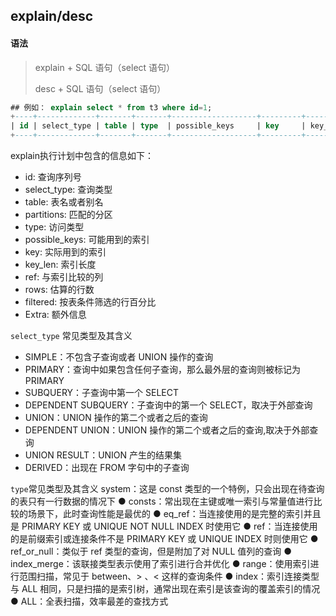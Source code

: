 ## explain/desc

#### 语法

> explain + SQL 语句（select 语句）
>
> desc + SQL 语句（select 语句）
> 
>> 


```sql
## 例如： explain select * from t3 where id=1;
+----+-------------+-------+-------+-------------------+---------+---------+-------+------+-------+
| id | select_type | table | type  | possible_keys     | key     | key_len | ref   | rows | Extra |
+----+-------------+-------+-------+-------------------+---------+---------+-------+------+-------+
```

explain执行计划中包含的信息如下：

- id:  查询序列号
- select_type: 查询类型
- table: 表名或者别名
- partitions: 匹配的分区
- type: 访问类型
- possible_keys: 可能用到的索引
- key: 实际用到的索引
- key_len: 索引长度
- ref: 与索引比较的列
- rows: 估算的行数
- filtered: 按表条件筛选的行百分比
- Extra: 额外信息

`select_type` 常见类型及其含义
- SIMPLE：不包含子查询或者 UNION 操作的查询
- PRIMARY：查询中如果包含任何子查询，那么最外层的查询则被标记为 PRIMARY
- SUBQUERY：子查询中第一个 SELECT
- DEPENDENT SUBQUERY：子查询中的第一个 SELECT，取决于外部查询
- UNION：UNION 操作的第二个或者之后的查询
- DEPENDENT UNION：UNION 操作的第二个或者之后的查询,取决于外部查询
- UNION RESULT：UNION 产生的结果集
- DERIVED：出现在 FROM 字句中的子查询

`type`常见类型及其含义
 system：这是 const 类型的一个特例，只会出现在待查询的表只有一行数据的情况下
● consts：常出现在主键或唯一索引与常量值进行比较的场景下，此时查询性能是最优的
● eq_ref：当连接使用的是完整的索引并且是 PRIMARY KEY 或 UNIQUE NOT NULL INDEX 时使用它
● ref：当连接使用的是前缀索引或连接条件不是 PRIMARY KEY 或 UNIQUE INDEX 时则使用它
● ref_or_null：类似于 ref 类型的查询，但是附加了对 NULL 值列的查询
● index_merge：该联接类型表示使用了索引进行合并优化
● range：使用索引进行范围扫描，常见于 between、> 、< 这样的查询条件
● index：索引连接类型与 ALL 相同，只是扫描的是索引树，通常出现在索引是该查询的覆盖索引的情况
● ALL：全表扫描，效率最差的查找方式

